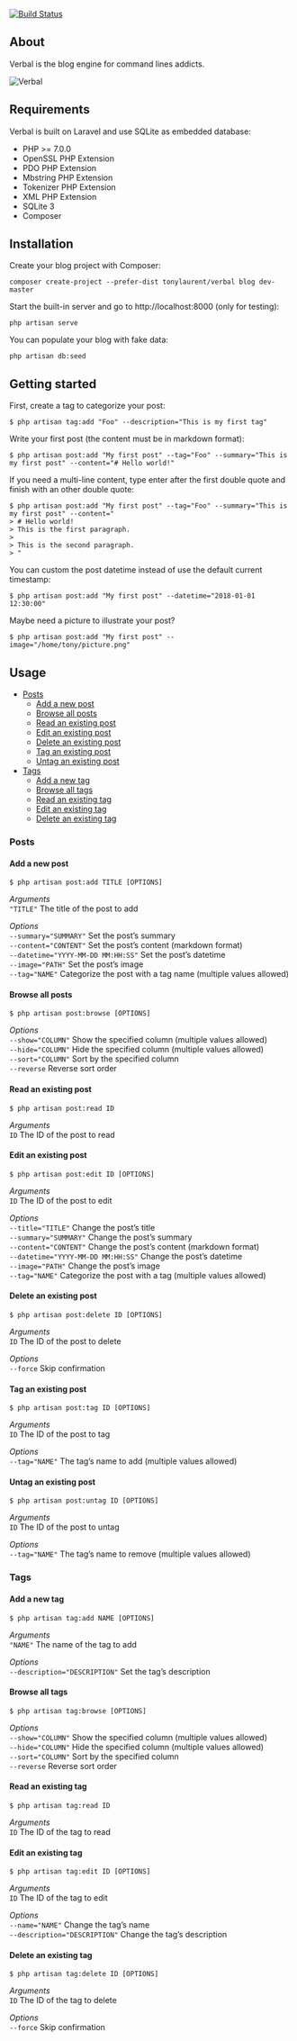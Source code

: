 [![Build Status](https://travis-ci.org/tonylaurent/verbal.svg?branch=master)](https://travis-ci.org/tonylaurent/verbal)

About
-----

Verbal is the blog engine for command lines addicts.

![Verbal](verbal.png?raw=true)

Requirements
------------

Verbal is built on Laravel and use SQLite as embedded database: 

- PHP >= 7.0.0
- OpenSSL PHP Extension
- PDO PHP Extension
- Mbstring PHP Extension
- Tokenizer PHP Extension
- XML PHP Extension
- SQLite 3
- Composer

Installation
------------

Create your blog project with Composer:

    composer create-project --prefer-dist tonylaurent/verbal blog dev-master
    
Start the built-in server and go to http://localhost:8000 (only for testing):

    php artisan serve
    
You can populate your blog with fake data:

    php artisan db:seed

Getting started
---------------

First, create a tag to categorize your post:

    $ php artisan tag:add "Foo" --description="This is my first tag"

Write your first post (the content must be in markdown format):

    $ php artisan post:add "My first post" --tag="Foo" --summary="This is my first post" --content="# Hello world!"

If you need a multi-line content, type enter after the first double quote and finish with an other double quote:

    $ php artisan post:add "My first post" --tag="Foo" --summary="This is my first post" --content="
    > # Hello world!
    > This is the first paragraph.
    >
    > This is the second paragraph.
    > "

You can custom the post datetime instead of use the default current timestamp:

    $ php artisan post:add "My first post" --datetime="2018-01-01 12:30:00"

Maybe need a picture to illustrate your post?

    $ php artisan post:add "My first post" --image="/home/tony/picture.png"

Usage
-----

- [Posts](#posts)
    - [Add a new post](#add-a-new-post)
    - [Browse all posts](#browse-all-posts)
    - [Read an existing post](#add-an-existing-post)
    - [Edit an existing post](#edit-an-existing-post)
    - [Delete an existing post](#delete-an-existing-post)
    - [Tag an existing post](#tag-an-existing-post)
    - [Untag an existing post](#untag-an-existing-post)
- [Tags](#tags)
    - [Add a new tag](#add-a-new-tag)
    - [Browse all tags](#browse-all-tags)
    - [Read an existing tag](#read-an-exising-tag)
    - [Edit an existing tag](#edit-an-exising-tag)
    - [Delete an existing tag](#delete-an-exising-tag)

### Posts ###

#### Add a new post

    $ php artisan post:add TITLE [OPTIONS]

_Arguments_  
`"TITLE"` The title of the post to add  

_Options_  
`--summary="SUMMARY"` Set the post’s summary  
`--content="CONTENT"` Set the post’s content (markdown format)  
`--datetime="YYYY-MM-DD MM:HH:SS"` Set the post’s datetime  
`--image="PATH"` Set the post’s image  
`--tag="NAME"` Categorize the post with a tag name (multiple values allowed)  

#### Browse all posts

    $ php artisan post:browse [OPTIONS]

_Options_  
`--show="COLUMN"` Show the specified column (multiple values allowed)  
`--hide="COLUMN"` Hide the specified column (multiple values allowed)  
`--sort="COLUMN"` Sort by the specified column  
`--reverse` Reverse sort order  

#### Read an existing post

    $ php artisan post:read ID

_Arguments_  
`ID` The ID of the post to read  

#### Edit an existing post

    $ php artisan post:edit ID [OPTIONS]

_Arguments_  
`ID` The ID of the post to edit

_Options_  
`--title="TITLE"` Change the post’s title  
`--summary="SUMMARY"` Change the post’s summary  
`--content="CONTENT"` Change the post’s content (markdown format)  
`--datetime="YYYY-MM-DD MM:HH:SS"` Change the post’s datetime  
`--image="PATH"` Change the post’s image  
`--tag="NAME"` Categorize the post with a tag (multiple values allowed)  

#### Delete an existing post

    $ php artisan post:delete ID [OPTIONS]

_Arguments_  
`ID` The ID of the post to delete  

_Options_  
`--force` Skip confirmation  

#### Tag an existing post

    $ php artisan post:tag ID [OPTIONS]

_Arguments_  
`ID` The ID of the post to tag  

_Options_  
`--tag="NAME"` The tag’s name to add (multiple values allowed)  

#### Untag an existing post

    $ php artisan post:untag ID [OPTIONS]

_Arguments_  
`ID` The ID of the post to untag  

_Options_  
`--tag="NAME"` The tag’s name to remove (multiple values allowed)   

### Tags ###

#### Add a new tag

    $ php artisan tag:add NAME [OPTIONS]

_Arguments_  
`"NAME"` The name of the tag to add    

_Options_  
`--description="DESCRIPTION"` Set the tag’s description  

#### Browse all tags

    $ php artisan tag:browse [OPTIONS]

_Options_  
`--show="COLUMN"` Show the specified column (multiple values allowed)  
`--hide="COLUMN"` Hide the specified column (multiple values allowed)  
`--sort="COLUMN"` Sort by the specified column  
`--reverse` Reverse sort order  

#### Read an existing tag

    $ php artisan tag:read ID

_Arguments_  
`ID` The ID of the tag to read  

#### Edit an existing tag

    $ php artisan tag:edit ID [OPTIONS]

_Arguments_  
`ID` The ID of the tag to edit   

_Options_  
`--name="NAME"` Change the tag’s name  
`--description="DESCRIPTION"` Change the tag’s description  

#### Delete an existing tag

    $ php artisan tag:delete ID [OPTIONS]

_Arguments_  
`ID` The ID of the tag to delete  

_Options_  
`--force` Skip confirmation  
